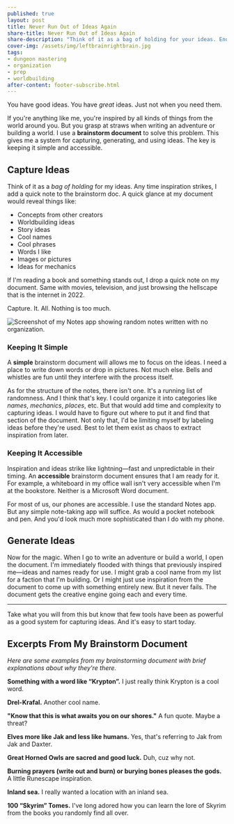 ```yaml
---
published: true
layout: post
title: Never Run Out of Ideas Again
share-title: Never Run Out of Ideas Again
share-description: "Think of it as a bag of holding for your ideas. Endless inspiration."
cover-img: /assets/img/leftbrainrightbrain.jpg
tags:
- dungeon mastering
- organization
- prep
- worldbuilding
after-content: footer-subscribe.html
---
```


You have good ideas. You have *great* ideas. Just not when you need them. 

If you're anything like me, you're inspired by all kinds of things from the world around you. But you grasp at straws when writing an adventure or building a world. I use a **brainstorm document** to solve this problem. This gives me a system for capturing, generating, and using ideas. The key is keeping it simple and accessible.

## Capture Ideas

Think of it as a *bag of holding* for my ideas. Any time inspiration strikes, I add a quick note to the brainstorm doc. A quick glance at my document would reveal things like:

- Concepts from other creators
- Worldbuilding ideas
- Story ideas
- Cool names
- Cool phrases
- Words I like
- Images or pictures
- Ideas for mechanics

If I'm reading a book and something stands out, I drop a quick note on my document. Same with movies, television, and just browsing the hellscape that is the internet in 2022. 

Capture. It. All. Nothing is too much. 

![Screenshot of my Notes app showing random notes written with no organization.]({{site.baseurl}}/assets/img/Notes.png)

### Keeping It Simple

A **simple** brainstorm document will allows me to focus on the ideas. I need a place to write down words or drop in pictures. Not much else. Bells and whistles are fun until they interfere with the process itself.

As for the structure of the notes, there isn't one. It's a running list of randomness. And I think that's key. I could organize it into categories like *names*, *mechanics*, *places*, etc. But that would add time and complexity to capturing ideas. I would have to figure out where to put it and find that section of the document. Not only that, I'd be limiting myself by labeling ideas before they're used. Best to let them exist as chaos to extract inspiration from later.

### Keeping It Accessible

Inspiration and ideas strike like lightning—fast and unpredictable in their timing. An **accessible** brainstorm document ensures that I am ready for it. For example, a whiteboard in my office wall isn't very accessible when I'm at the bookstore. Neither is a Microsoft Word document.

For most of us, our phones are accessible. I use the standard Notes app. But any simple note-taking app will suffice. As would a pocket notebook and pen. And you'd look much more sophisticated than I do with my phone.

## Generate Ideas

Now for the magic. When I go to write an adventure or build a world, I open the document. I'm immediately flooded with things that previously inspired me—ideas and names ready for use. I might grab a cool name from my list for a faction that I'm building. Or I might just use inspiration from the document to come up with something entirely new. But it never fails. The document gets the creative engine going each and every time. 

---

Take what you will from this but know that few tools have been as powerful as a good system for capturing ideas. And it's easy to start today.

## Excerpts From My Brainstorm Document
*Here are some examples from my brainstorming document with brief explanations about why they're there.*

**Something with a word like “Krypton”.** I just really think Krypton is a cool word.

**Drel-Krafal.** Another cool name.

**"Know that this is what awaits you on our shores."** A fun quote. Maybe a threat? 

**Elves more like Jak and less like humans.** Yes, that's referring to Jak from Jak and Daxter.

**Great Horned Owls are sacred and good luck.** Duh, cuz why not.

**Burning prayers (write out and burn) or burying bones pleases the gods.** A little Runescape inspiration.

**Inland sea.** I really wanted a location with an inland sea.

**100 “Skyrim” Tomes.** I've long adored how you can learn the lore of Skyrim from the books you randomly find all over.

